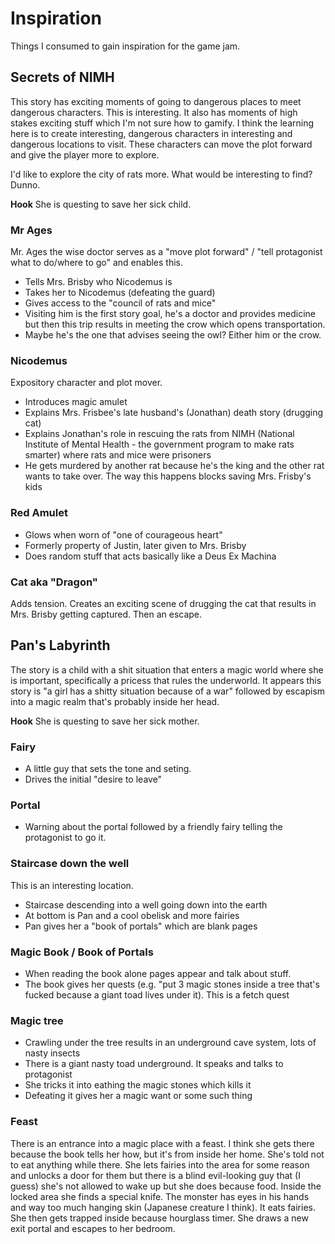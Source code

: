 # Inspiration
Things I consumed to gain inspiration for the game jam.

## Secrets of NIMH
This story has exciting moments of going to dangerous places to meet dangerous characters. This is interesting. It also has moments of high stakes exciting stuff which I'm not sure how to gamify. I think the learning here is to create interesting, dangerous characters in interesting and dangerous locations to visit. These characters can move the plot forward and give the player more to explore.

I'd like to explore the city of rats more. What would be interesting to find? Dunno.

**Hook** She is questing to save her sick child.

### Mr Ages
Mr. Ages the wise doctor serves as a "move plot forward" / "tell protagonist what to do/where to go" and enables this.
- Tells Mrs. Brisby who Nicodemus is
- Takes her to Nicodemus (defeating the guard)
- Gives access to the "council of rats and mice"
- Visiting him is the first story goal, he's a doctor and provides medicine but then this trip results in meeting the crow which opens transportation.
- Maybe he's the one that advises seeing the owl? Either him or the crow.

### Nicodemus
Expository character and plot mover.
- Introduces magic amulet
- Explains Mrs. Frisbee's late husband's (Jonathan) death story (drugging cat)
- Explains Jonathan's role in rescuing the rats from NIMH (National Institute of Mental Health - the government program to make rats smarter) where rats and mice were prisoners
- He gets murdered by another rat because he's the king and the other rat wants to take over. The way this happens blocks saving Mrs. Frisby's kids

### Red Amulet
- Glows when worn of "one of courageous heart"
- Formerly property of Justin, later given to Mrs. Brisby
- Does random stuff that acts basically like a Deus Ex Machina

### Cat aka "Dragon"
Adds tension. Creates an exciting scene of drugging the cat that results in Mrs. Brisby getting captured. Then an escape.

## Pan's Labyrinth
The story is a child with a shit situation that enters a magic world where she is important, specifically a pricess that rules the underworld. It appears this story is "a girl has a shitty situation because of a war" followed by escapism into a magic realm that's probably inside her head.

**Hook** She is questing to save her sick mother.

### Fairy
- A little guy that sets the tone and seting.
- Drives the initial "desire to leave"

### Portal
- Warning about the portal followed by a friendly fairy telling the protagonist to go it.

### Staircase down the well
This is an interesting location.
- Staircase descending into a well going down into the earth
- At bottom is Pan and a cool obelisk and more fairies
- Pan gives her a "book of portals" which are blank pages

### Magic Book / Book of Portals
- When reading the book alone pages appear and talk about stuff.
- The book gives her quests (e.g. "put 3 magic stones inside a tree that's fucked because a giant toad lives under it). This is a fetch quest

### Magic tree
- Crawling under the tree results in an underground cave system, lots of nasty insects
- There is a giant nasty toad underground. It speaks and talks to protagonist
- She tricks it into eathing the magic stones which kills it
- Defeating it gives her a magic want or some such thing

### Feast
There is an entrance into a magic place with a feast. I think she gets there because the book tells her how, but it's from inside her home. She's told not to eat anything while there. She lets fairies into the area for some reason and unlocks a door for them but there is a blind evil-looking guy that (I guess) she's not allowed to wake up but she does because food. Inside the locked area she finds a special knife. The monster has eyes in his hands and way too much hanging skin (Japanese creature I think). It eats fairies. She then gets trapped inside because hourglass timer. She draws a new exit portal and escapes to her bedroom.
